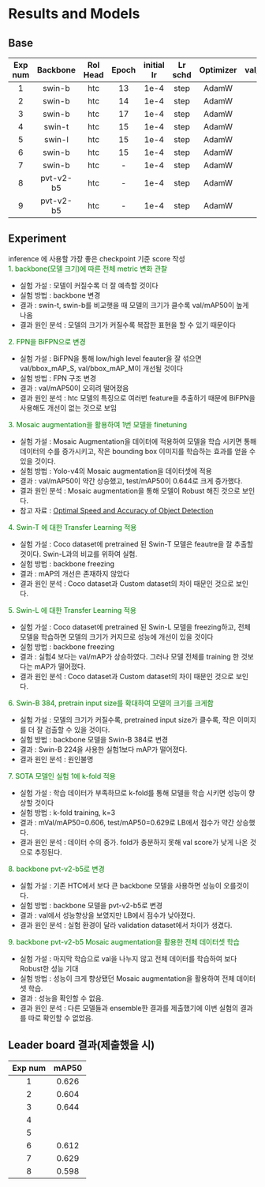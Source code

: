 # Results and Models
## Base
| Exp num | Backbone  | RoI Head   | Epoch |initial lr |Lr schd | Optimizer | val/bbox_mAP| val/bbox_mAP_50 |  val/bbox_mAP_75 | val/bbox_mAP_l | val/bbox_mAP_m | val/bbox_mAP_s | config | checkpoint |
|:-:|:-:|:-:|:-:|:-:|:-:|:-:|:-:|:-:|:-:|:-:|:-:|:-:|:-:|:-:|
| 1 | swin-b | htc | 13 | 1e-4 | step | AdamW | 0.449 | 0.619 | 0.473 | 0.532 | 0.077 | 0.10773 | [config](https://github.com/boostcampaitech2/object-detection-level2-cv-02/blob/master/template/mmdetection/configs/custom/models/htc/htc_swin_b.py) | [Google](https://drive.google.com/file/d/1AKzqWlWGRL3D1WP6i6zBEhj40-VKLJeS/view?usp=sharing) |
| 2 | swin-b | htc | 14 | 1e-4 | step | AdamW | 0.406 | 0.597 | 0.438 | 0.479 | 0.086 | 0.013 | [config](https://github.com/boostcampaitech2/object-detection-level2-cv-02/blob/master/template/mmdetection/configs/custom/models/htc/htc_swin_b_bifpn.py) | [Google](https://drive.google.com/file/d/1qwZXqeQ6NV3k7aUFM2gOzHijnbby20Hm/view?usp=sharing) |
| 3 | swin-b | htc | 17 | 1e-4 | step | AdamW | 0.455 | 0.622 | 0.485 | 0.538 | 0.08 | 0.043 | [config](https://github.com/boostcampaitech2/object-detection-level2-cv-02/blob/master/template/mmdetection/configs/custom/models/htc/htc_swin_b_finetune_mosaic.py) | [Google](https://drive.google.com/file/d/1-vQtS_ekP70gcHJmpfUpmmsiDD377l_x/view?usp=sharing) |
| 4 | swin-t | htc | 15 | 1e-4 | step | AdamW | 0.26 | 0.453 | 0.277 | 0.31 | 0.042 | 0.036 | [config](https://github.com/boostcampaitech2/object-detection-level2-cv-02/blob/master/template/mmdetection/configs/custom/models/htc/htc_swin_t_frozen.py) | |
| 5 | swin-l | htc | 15 | 1e-4 | step | AdamW | 0.303 | 0.531 | 0.3 | 0.361 | 0.048 | 0.043 | [config](https://github.com/boostcampaitech2/object-detection-level2-cv-02/blob/master/template/mmdetection/configs/custom/models/htc/htc_swin_l_frozen.py) | | 
| 6 | swin-b | htc | 15 | 1e-4 | step | AdamW | 0.43 | 0.612 | 0.46 | 0.508 | 0.083 | 0.032 | [config](https://github.com/boostcampaitech2/object-detection-level2-cv-02/blob/master/template/mmdetection/configs/custom/models/htc/htc_swin_b_384.py) | |
| 7 | swin-b | htc | - | 1e-4 | step | AdamW | 0.420 | 0.606 | 0.453 | 0.495 | 0.120 | 0.008 | [config](https://github.com/boostcampaitech2/object-detection-level2-cv-02/blob/master/template/mmdetection/configs/custom/models/htc/htc_swin_b.py) | [Google](https://drive.google.com/drive/folders/1WYRmSmzs4cQpSX09r8IsPNUpt7M9DJKJ?usp=sharing) |
| 8 | pvt-v2-b5 | htc | - | 1e-4 | step | AdamW | 0.487 | 0.643 | 0.521 | 0.561 | 0.187 | 0.017 |
| 9 | pvt-v2-b5 | htc | - | 1e-4 | step | AdamW | - | - | - | - | - | - |


## Experiment
inference 에 사용할 가장 좋은 checkpoint 기준 score 작성  
<span style="color:green">1. backbone(모델 크기)에 따른 전체 metric 변화 관찰</span>  
- 실험 가설 : 모델이 커질수록 더 잘 예측할 것이다
- 실험 방법 : backbone 변경
- 결과 : swin-t, swin-b를 비교햇을 때 모델의 크기가 클수록 val/mAP50이 높게 나옴 
- 결과 원인 분석 : 모델의 크기가 커질수록 복잡한 표현을 할 수 있기 때문이다

<span style="color:green">2. FPN을 BiFPN으로 변경</span>  
- 실험 가설 : BiFPN을 통해 low/high level feauter을 잘 섞으면 val/bbox_mAP_S, val/bbox_mAP_M이 개선될 것이다
- 실험 방법 : FPN 구조 변경  
- 결과 : val/mAP50이 오히려 떨어졌음  
- 결과 원인 분석 : htc 모델의 특징으로 여러번 feature을 추출하기 때문에 BiFPN을 사용해도 개선이 없는 것으로 보임

<span style="color:green">3. Mosaic augmentation을 활용하여 1번 모델을 finetuning</span>  
- 실험 가설 : Mosaic Augmentation을 데이터에 적용하여 모델을 학습 시키면 통해 데이터의 수를 증가시키고, 작은 bounding box 이미지를 학습하는 효과를 얻을 수 있을 것이다.
- 실험 방법 : Yolo-v4의 Mosaic augmentation을 데이터셋에 적용  
- 결과 : val/mAP50이 약간 상승했고, test/mAP50이 0.644로 크게 증가했다.
- 결과 원인 분석 : Mosaic augmentation을 통해 모델이 Robust 해진 것으로 보인다.
- 참고 자료 : [Optimal Speed and Accuracy of Object Detection](https://arxiv.org/pdf/2004.10934.pdf)

<span style="color:green">4. Swin-T 에 대한 Transfer Learning 적용</span>  
- 실험 가설 : Coco dataset에 pretrained 된 Swin-T 모델은 feautre을 잘 추출할 것이다. Swin-L과의 비교를 위하여 실험.
- 실험 방법 : backbone freezing   
- 결과 : mAP의 개선은 존재하지 않았다
- 결과 원인 분석 : Coco dataset과 Custom dataset의 차이 때문인 것으로 보인다.

<span style="color:green">5. Swin-L 에 대한 Transfer Learning 적용</span>  
- 실험 가설 : Coco dataset에 pretrained 된 Swin-L 모델을 freezing하고, 전체 모델을 학습하면 모델의 크기가 커지므로 성능에 개선이 있을 것이다
- 실험 방법 : backbone freezing   
- 결과 : 실험4 보다는 val/mAP가 상승하였다. 그러나 모델 전체를 training 한 것보다는 mAP가 떨어졌다.
- 결과 원인 분석 : Coco dataset과 Custom dataset의 차이 때문인 것으로 보인다.

<span style="color:green">6. Swin-B 384, pretrain input size를 확대하여 모델의 크기를 크게함</span>  
- 실험 가설 : 모델의 크기가 커질수록, pretrained input size가 클수록, 작은 이미지를 더 잘 검출할 수 있을 것이다.
- 실험 방법 : backbone 모델을 Swin-B 384로 변경
- 결과 : Swin-B 224을 사용한 실험1보다 mAP가 떨어졌다.
- 결과 원인 분석 : 원인불명

<span style="color:green">7. SOTA 모델인 실험 1에 k-fold 적용</span>  
- 실험 가설 : 학습 데이터가 부족하므로 k-fold를 통해 모델을 학습 시키면 성능이 향상할 것이다
- 실험 방법 : k-fold training, k=3
- 결과 : mVal/mAP50=0.606, test/mAP50=0.629로 LB에서 점수가 약간 상승했다.
- 결과 원인 분석 : 데이터 수의 증가. fold가 충분하지 못해 val score가 낮게 나온 것으로 추정된다.


<span style="color:green">8. backbone pvt-v2-b5로 변경</span>  
- 실험 가설 : 기존 HTC에서 보다 큰 backbone 모델을 사용하면 성능이 오를것이다.
- 실험 방법 : backbone 모델을 pvt-v2-b5로 변경
- 결과 : val에서 성능향상을 보였지만 LB에서 점수가 낮아졌다. 
- 결과 원인 분석 : 실험 환경이 달라 validation dataset에서 차이가 생겼다.

<span style="color:green">9. backbone pvt-v2-b5 Mosaic augmentation을 활용한 전체 데이터셋 학습</span>  
- 실험 가설 : 마지막 학습으로 val을 나누지 않고 전체 데이터를 학습하여 보다 Robust한 성능 기대
- 실험 방법 : 성능이 크게 향상됐던 Mosaic augmentation을 활용하여 전체 데이터셋 학습.
- 결과 : 성능을 확인할 수 없음.
- 결과 원인 분석 : 다른 모델들과 ensemble한 결과를 제출했기에 이번 실험의 결과를 따로 확인할 수 없었음.


## Leader board 결과(제출했을 시)
| Exp num | mAP50  | 
|:-------:|:---------:|
| 1 | 0.626 | 
| 2 | 0.604 |
| 3 | 0.644 |
| 4 | |
| 5 | |
| 6 | 0.612 | 
| 7 | 0.629 |
| 8 | 0.598 |
